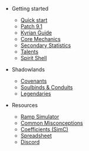 - Getting started

  - [Quick start]()
  - [Patch 9.1](discipline-9-1.md)
  - [Kyrian Guide](kyrian.md)
  - [Core Mechanics](discipline.md)
  - [Secondary Statistics](stats.md)
  - [Talents](talents.md)
  - [Spirit Shell](spirit-shell.md)

- Shadowlands

  - [Covenants](covenants.md)
  - [Soulbinds & Conduits](soulbinds.md)
  - [Legendaries](legendaries.md)

- Resources
  - [Ramp Simulator](https://ramp.focusedwill.com)
  - [Common Misconceptions](common-misconceptions.md)
  - [Coefficients (SimC)](https://github.com/simulationcraft/simc/blob/shadowlands/engine/dbc/generated/sc_scale_data.inc)
  - [Spreadsheet](https://docs.google.com/spreadsheets/d/1O8kqXLDvGS10iMJVXSQ6C_fryZSzTsLbcVao7YBRM_Q/edit#gid=1607956873)
  - [Discord](https://discord.gg/focusedwill)
